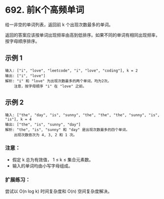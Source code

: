 # 692. 前K个高频单词

给一非空的单词列表，返回前 k 个出现次数最多的单词。

返回的答案应该按单词出现频率由高到低排序。如果不同的单词有相同出现频率，按字母顺序排序。


## 示例 1

```
输入: ["i", "love", "leetcode", "i", "love", "coding"], k = 2
输出: ["i", "love"]
解析: "i" 和 "love" 为出现次数最多的两个单词，均为2次。
    注意，按字母顺序 "i" 在 "love" 之前。
```

## 示例 2

```
输入: ["the", "day", "is", "sunny", "the", "the", "the", "sunny", "is", "is"], k = 4
输出: ["the", "is", "sunny", "day"]
解析: "the", "is", "sunny" 和 "day" 是出现次数最多的四个单词，
    出现次数依次为 4, 3, 2 和 1 次。
```


### 注意：

- 假定 k 总为有效值， 1 ≤ k ≤ 集合元素数。
- 输入的单词均由小写字母组成。


### 扩展练习：

尝试以 O(n log k) 时间复杂度和 O(n) 空间复杂度解决。
